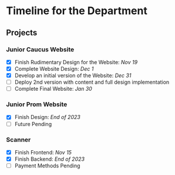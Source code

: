 # Timeline for the Department


## Projects

### **Junior Caucus Website**
- [x] Finish Rudimentary Design for the Website: *Nov 19*
- [x] Complete Website Design: *Dec 1*
- [x] Develop an initial version of the Website: *Dec 31*
- [ ] Deploy 2nd version with content and full design implementation
- [ ] Complete Final Website: *Jan 30*

### **Junior Prom Website**
- [x] Finish Design: *End of 2023*
- [ ] Future Pending

### **Scanner**
- [x] Finish Frontend: *Nov 15*
- [x] Finish Backend: *End of 2023*
- [ ] Payment Methods Pending
